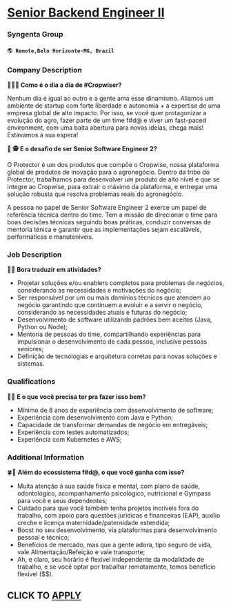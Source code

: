 # [Senior Backend Engineer II](https://www.remotewlb.com/apply/senior-backend-engineer-ii-112385)  
### Syngenta Group  
#### `🌎 Remote,Belo Horizonte-MG, Brazil`  

### **Company Description**

 **🌱👩‍💻 Como é o dia a dia de #Cropwiser?**

Nenhum dia é igual ao outro e a gente ama esse dinamismo. Aliamos um ambiente de startup com forte liberdade e autonomia + a expertise de uma empresa global de alto impacto. Por isso, se você quer protagonizar a evolução do agro, fazer parte de um time f#d@ e viver um fast-paced environment, com uma baita abertura para novas ideias, chega mais! Estávamos à sua espera!

 **🍃 🕵️ E o desafio de ser Senior Software Engineer 2?**

O Protector é um dos produtos que compõe o Cropwise, nossa plataforma global de produtos de inovação para o agronegócio. Dentro da tribo do Protector, trabalhamos para desenvolver um produto de alto nível e que se integre ao Cropwise, para extrair o máximo da plataforma, e entregar uma solução robusta que resolva problemas reais do agronegócio.

A pessoa no papel de Senior Software Engineer 2 exerce um papel de referência técnica dentro do time. Tem a missão de direcionar o time para boas decisões técnicas seguindo boas práticas, conduzir conversas de mentoria ténica e garantir que as implementações sejam escaláveis, performáticas e manuteníveis.

###  **Job Description**

🌿🦾 **Bora traduzir em atividades?**

  * Projetar soluções e/ou enablers completos para problemas de negócios, considerando as necessidades e motivações do negócio;
  * Ser responsável por um ou mais domínios técnicos que atendem ao negócio garantindo que continuem a evoluir e a servir o negócio, considerando as necessidades atuais e futuras do negócio;
  * Desenvolvimento de software utilizando padrões bem aceitos (Java, Python ou Node);
  * Mentoria de pessoas do time, compartilhando experiências para impulsionar o desenvolvimento de cada pessoa, inclusive pessoas seniores;
  * Definição de tecnologias e arquitetura corretas para novas soluções e sistemas.

###  **Qualifications**

📎📢 **E o que você precisa ter pra fazer isso bem?**

  * Mínimo de 8 anos de experiência com desenvolvimento de software;
  * Experiência com desenvolvimento com Java e Python;
  * Capacidade de transformar demandas de negócio em entregáveis;
  * Experiência com testes automatizados;
  * Experiência com Kubernetes e AWS;

###  **Additional Information**

🍀👀 **Além do ecossistema f#d@, o que você ganha com isso?**

  * Muita atenção à sua saúde física e mental, com plano de saúde, odontológico, acompanhamento psicológico, nutricional e Gympass para você e seus dependentes;
  * Cuidado para que você também tenha projetos incríveis fora do trabalho, com apoio para questões jurídicas e financeiras (EAP), auxílio creche e licença maternidade/paternidade estendida;
  * Boost no seu desenvolvimento, via plataformas para desenvolvimento pessoal e técnico;
  * Benefícios de mercado, mas que a gente adora, tipo seguro de vida, vale Alimentação/Refeição e vale transporte;
  * Ah, e claro, seu horário é flexível independente da modalidade de trabalho, e se você optar por trabalhar remotamente, temos benefício flexível ($$).

  
## CLICK TO [APPLY](https://www.remotewlb.com/apply/senior-backend-engineer-ii-112385)

